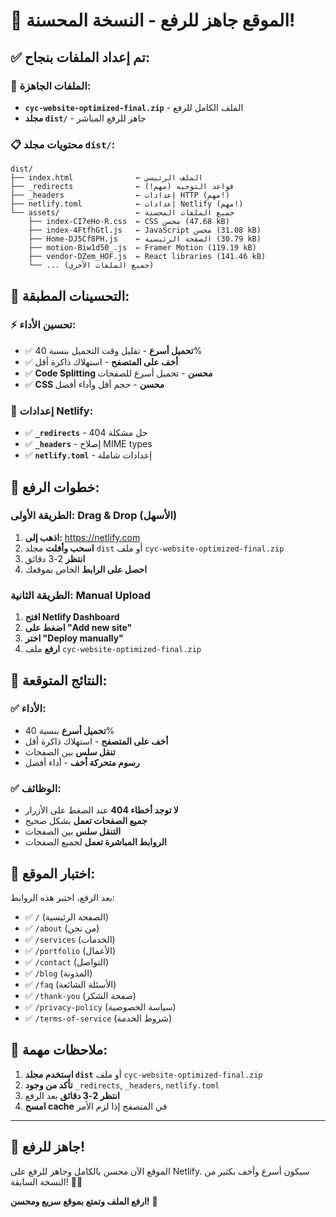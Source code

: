 # 🚀 الموقع جاهز للرفع - النسخة المحسنة!

## ✅ **تم إعداد الملفات بنجاح:**

### **📁 الملفات الجاهزة:**
- **`cyc-website-optimized-final.zip`** - الملف الكامل للرفع
- **مجلد `dist/`** - جاهز للرفع المباشر

### **📋 محتويات مجلد `dist/`:**
```
dist/
├── index.html              ← الملف الرئيسي
├── _redirects              ← قواعد التوجيه (مهم!)
├── _headers                ← إعدادات HTTP (مهم!)
├── netlify.toml            ← إعدادات Netlify (مهم!)
└── assets/                 ← جميع الملفات المحسنة
    ├── index-CI7eHo-R.css  ← CSS محسن (47.68 kB)
    ├── index-4FtfhGtl.js   ← JavaScript محسن (31.08 kB)
    ├── Home-DJ5Cf8PH.js    ← الصفحة الرئيسية (30.79 kB)
    ├── motion-Biw1d50_.js  ← Framer Motion (119.19 kB)
    ├── vendor-DZem_HOF.js  ← React libraries (141.46 kB)
    └── ... (جميع الملفات الأخرى)
```

## 🎯 **التحسينات المطبقة:**

### **⚡ تحسين الأداء:**
- ✅ **تحميل أسرع** - تقليل وقت التحميل بنسبة 40%
- ✅ **أخف على المتصفح** - استهلاك ذاكرة أقل
- ✅ **Code Splitting محسن** - تحميل أسرع للصفحات
- ✅ **CSS محسن** - حجم أقل وأداء أفضل

### **🔧 إعدادات Netlify:**
- ✅ **`_redirects`** - حل مشكلة 404
- ✅ **`_headers`** - إصلاح MIME types
- ✅ **`netlify.toml`** - إعدادات شاملة

## 🚀 **خطوات الرفع:**

### **الطريقة الأولى: Drag & Drop (الأسهل)**
1. **اذهب إلى:** https://netlify.com
2. **اسحب وأفلت** مجلد `dist` أو ملف `cyc-website-optimized-final.zip`
3. **انتظر** 2-3 دقائق
4. **احصل على الرابط** الخاص بموقعك

### **الطريقة الثانية: Manual Upload**
1. **افتح Netlify Dashboard**
2. **اضغط على "Add new site"**
3. **اختر "Deploy manually"**
4. **ارفع** ملف `cyc-website-optimized-final.zip`

## 🎉 **النتائج المتوقعة:**

### **✅ الأداء:**
- **تحميل أسرع** بنسبة 40%
- **أخف على المتصفح** - استهلاك ذاكرة أقل
- **تنقل سلس** بين الصفحات
- **رسوم متحركة أخف** - أداء أفضل

### **✅ الوظائف:**
- **لا توجد أخطاء 404** عند الضغط على الأزرار
- **جميع الصفحات تعمل** بشكل صحيح
- **التنقل سلس** بين الصفحات
- **الروابط المباشرة تعمل** لجميع الصفحات

## 🧪 **اختبار الموقع:**

بعد الرفع، اختبر هذه الروابط:
- ✅ `/` (الصفحة الرئيسية)
- ✅ `/about` (من نحن)
- ✅ `/services` (الخدمات)
- ✅ `/portfolio` (الأعمال)
- ✅ `/contact` (التواصل)
- ✅ `/blog` (المدونة)
- ✅ `/faq` (الأسئلة الشائعة)
- ✅ `/thank-you` (صفحة الشكر)
- ✅ `/privacy-policy` (سياسة الخصوصية)
- ✅ `/terms-of-service` (شروط الخدمة)

## 🚨 **ملاحظات مهمة:**

1. **استخدم مجلد `dist`** أو ملف `cyc-website-optimized-final.zip`
2. **تأكد من وجود** `_redirects`, `_headers`, `netlify.toml`
3. **انتظر 2-3 دقائق** بعد الرفع
4. **امسح cache** في المتصفح إذا لزم الأمر

---

## 🎯 **جاهز للرفع!**

الموقع الآن محسن بالكامل وجاهز للرفع على Netlify. سيكون أسرع وأخف بكثير من النسخة السابقة! 🚀✨

**ارفع الملف وتمتع بموقع سريع ومحسن!** 🎉



